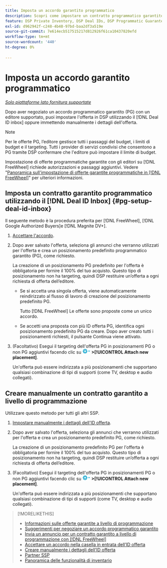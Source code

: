 ```yaml
---
title: Imposta un accordo garantito programmatico
description: Scopri come impostare un contratto programmatico garantito (PG) negoziato con un editore.
feature: DSP Private Inventory, DSP Deal IDs, DSP Programmatic Guaranteed Deals
exl-id: d962942f-c248-4b48-97bd-baa2df3a519e
source-git-commit: 7e614ecb517515217d812926f61ca10437820efd
workflow-type: tm+mt
source-wordcount: '440'
ht-degree: 0%

---
```


# Imposta un accordo garantito programmatico

*[Solo piattaforme lato fornitura supportate](programmatic-guaranteed-about.md)*

Dopo aver negoziato un accordo programmatico garantito (PG) con un editore supportato, puoi impostare l&#39;offerta in DSP utilizzando il [!DNL Deal ID inbox] oppure immettendo manualmente i dettagli dell&#39;offerta.

>[!NOTE]
>
> Per le offerte PG, l’editore gestisce tutti i passaggi del budget, i limiti di budget e il targeting. Tutti i provider di servizi condivisi che consentono a PG tramite DSP confermare che l&#39;editore può impostare il limite di budget.
>
> Impostazione di offerte programmatiche garantite con gli editori su [!DNL FreeWheel] richiede autorizzazioni e passaggi aggiuntivi. Vedere &quot;[Panoramica sull&#39;impostazione di offerte garantite programmatiche in [!DNL FreeWheel]](freewheel-overview.md)&quot; per ulteriori informazioni.

## Imposta un contratto garantito programmatico utilizzando il [!DNL Deal ID Inbox] {#pg-setup-deal-id-inbox}

Il seguente metodo è la procedura preferita per [!DNL FreeWheel], [!DNL Google Authorized Buyers]e [!DNL Magnite DV+].

1. [Accettare l&#39;accordo](deal-id-inbox-accept.md).

1. Dopo aver salvato l&#39;offerta, seleziona gli annunci che verranno utilizzati per l&#39;offerta e crea un posizionamento predefinito programmatico garantito (PG), come richiesto.

   La creazione di un posizionamento PG predefinito per l&#39;offerta è obbligatoria per fornire il 100% del tuo acquisto. Questo tipo di posizionamento non ha targeting, quindi DSP restituire un’offerta a ogni richiesta di offerta dell’editore.

   * Se si accetta una singola offerta, viene automaticamente reindirizzato al flusso di lavoro di creazione del posizionamento predefinito PG.

      Tutto [!DNL FreeWheel] Le offerte sono proposte come un unico accordo.

   * Se accetti una proposta con più ID offerta PG, identifica ogni posizionamento predefinito PG da creare. Dopo aver creato tutti i posizionamenti richiesti, il pulsante Continua viene attivato.

1. (Facoltativo) Esegui il targeting dell&#39;offerta PG in posizionamenti PG o non PG aggiuntivi facendo clic su ![Menu Opzioni](/help/dsp/assets/options-menu.png) **>[!UICONTROL Attach new placement]**.

   Un&#39;offerta può essere indirizzata a più posizionamenti che supportano qualsiasi combinazione di tipi di supporti (come TV, desktop e audio collegati).

## Creare manualmente un contratto garantito a livello di programmazione

Utilizzare questo metodo per tutti gli altri SSP.

1. [Impostare manualmente i dettagli dell&#39;ID offerta](deal-id-create.md).

1. Dopo aver salvato l&#39;offerta, seleziona gli annunci che verranno utilizzati per l&#39;offerta e crea un posizionamento predefinito PG, come richiesto.

   La creazione di un posizionamento predefinito PG per l&#39;offerta è obbligatoria per fornire il 100% del tuo acquisto. Questo tipo di posizionamento non ha targeting, quindi DSP restituire un’offerta a ogni richiesta di offerta dell’editore.

1. (Facoltativo) Esegui il targeting dell&#39;offerta PG in posizionamenti PG o non PG aggiuntivi facendo clic su ![Menu Opzioni](/help/dsp/assets/options-menu.png) **>[!UICONTROL Attach new placement]**.

   Un&#39;offerta può essere indirizzata a più posizionamenti che supportano qualsiasi combinazione di tipi di supporti (come TV, desktop e audio collegati).

>[!MORELIKETHIS]
>
>* [Informazioni sulle offerte garantite a livello di programmazione](programmatic-guaranteed-about.md)
>* [Suggerimenti per negoziare un accordo programmatico garantito](/help/dsp/inventory/programmatic-guaranteed-tips.md)
>* [Invia un annuncio per un contratto garantito a livello di programmazione con [!DNL FreeWheel]](freewheel-submit.md)
>* [Accettare un accordo nella casella in entrata dell’ID offerta](deal-id-inbox-accept.md)
>* [Creare manualmente i dettagli dell’ID offerta](deal-id-create.md)
>* [Partner SSP](ssp-partners.md)
>* [Panoramica delle funzionalità di inventario](inventory-overview.md)

